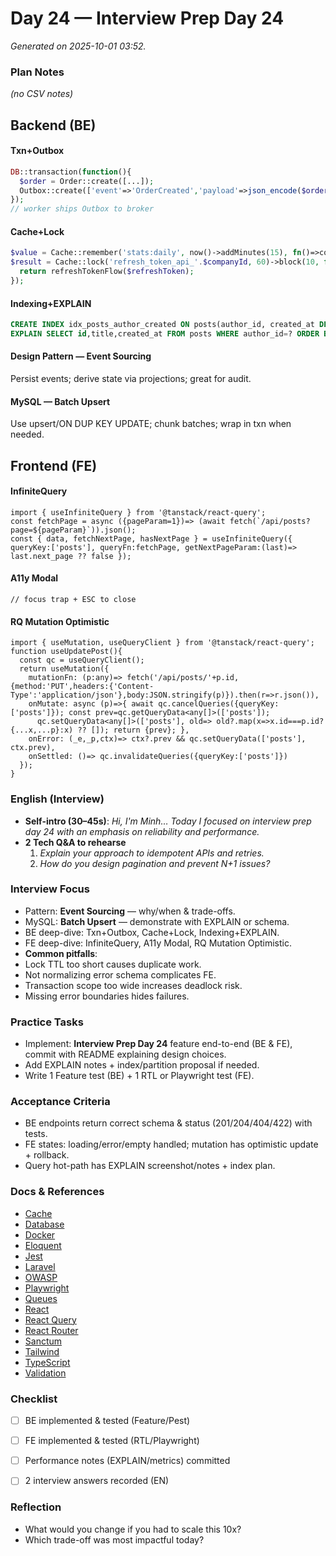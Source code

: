 # Day 24 — Interview Prep Day 24

_Generated on 2025-10-01 03:52._

### Plan Notes
_(no CSV notes)_

## Backend (BE)

#### Txn+Outbox
```php
DB::transaction(function(){
  $order = Order::create([...]);
  Outbox::create(['event'=>'OrderCreated','payload'=>json_encode($order)]);
});
// worker ships Outbox to broker
```

#### Cache+Lock
```php
$value = Cache::remember('stats:daily', now()->addMinutes(15), fn()=>computeStats());
$result = Cache::lock('refresh_token_api_'.$companyId, 60)->block(10, function () use ($refreshToken) {
  return refreshTokenFlow($refreshToken);
});
```

#### Indexing+EXPLAIN
```sql
CREATE INDEX idx_posts_author_created ON posts(author_id, created_at DESC);
EXPLAIN SELECT id,title,created_at FROM posts WHERE author_id=? ORDER BY created_at DESC LIMIT 20;
```

#### Design Pattern — Event Sourcing
Persist events; derive state via projections; great for audit.

#### MySQL — Batch Upsert
Use upsert/ON DUP KEY UPDATE; chunk batches; wrap in txn when needed.

## Frontend (FE)

#### InfiniteQuery
```tsx
import { useInfiniteQuery } from '@tanstack/react-query';
const fetchPage = async ({pageParam=1})=> (await fetch(`/api/posts?page=${pageParam}`)).json();
const { data, fetchNextPage, hasNextPage } = useInfiniteQuery({ queryKey:['posts'], queryFn:fetchPage, getNextPageParam:(last)=> last.next_page ?? false });
```

#### A11y Modal
```tsx
// focus trap + ESC to close
```

#### RQ Mutation Optimistic
```tsx
import { useMutation, useQueryClient } from '@tanstack/react-query';
function useUpdatePost(){
  const qc = useQueryClient();
  return useMutation({
    mutationFn: (p:any)=> fetch('/api/posts/'+p.id,{method:'PUT',headers:{'Content-Type':'application/json'},body:JSON.stringify(p)}).then(r=>r.json()),
    onMutate: async (p)=>{ await qc.cancelQueries({queryKey:['posts']}); const prev=qc.getQueryData<any[]>(['posts']);
      qc.setQueryData<any[]>(['posts'], old=> old?.map(x=>x.id===p.id?{...x,...p}:x) ?? []); return {prev}; },
    onError: (_e,_p,ctx)=> ctx?.prev && qc.setQueryData(['posts'], ctx.prev),
    onSettled: ()=> qc.invalidateQueries({queryKey:['posts']})
  });
}
```

### English (Interview)
- **Self-intro (30–45s)**: *Hi, I'm Minh… Today I focused on interview prep day 24 with an emphasis on reliability and performance.*
- **2 Tech Q&A to rehearse**
  1) *Explain your approach to idempotent APIs and retries.*
  2) *How do you design pagination and prevent N+1 issues?*


### Interview Focus
- Pattern: **Event Sourcing** — why/when & trade-offs.
- MySQL: **Batch Upsert** — demonstrate with EXPLAIN or schema.
- BE deep-dive: Txn+Outbox, Cache+Lock, Indexing+EXPLAIN.
- FE deep-dive: InfiniteQuery, A11y Modal, RQ Mutation Optimistic.
- **Common pitfalls**:
- Lock TTL too short causes duplicate work.
- Not normalizing error schema complicates FE.
- Transaction scope too wide increases deadlock risk.
- Missing error boundaries hides failures.


### Practice Tasks
- Implement: **Interview Prep Day 24** feature end-to-end (BE & FE), commit with README explaining design choices.
- Add EXPLAIN notes + index/partition proposal if needed.
- Write 1 Feature test (BE) + 1 RTL or Playwright test (FE).


### Acceptance Criteria
- BE endpoints return correct schema & status (201/204/404/422) with tests.
- FE states: loading/error/empty handled; mutation has optimistic update + rollback.
- Query hot-path has EXPLAIN screenshot/notes + index plan.


### Docs & References
- [Cache](https://laravel.com/docs/cache)
- [Database](https://dev.mysql.com/doc/)
- [Docker](https://docs.docker.com/)
- [Eloquent](https://laravel.com/docs/eloquent)
- [Jest](https://jestjs.io/docs/getting-started)
- [Laravel](https://laravel.com/docs)
- [OWASP](https://owasp.org/www-project-top-ten/)
- [Playwright](https://playwright.dev/docs/intro)
- [Queues](https://laravel.com/docs/queues)
- [React](https://react.dev/learn)
- [React Query](https://tanstack.com/query/latest)
- [React Router](https://reactrouter.com/en/main)
- [Sanctum](https://laravel.com/docs/sanctum)
- [Tailwind](https://tailwindcss.com/docs)
- [TypeScript](https://www.typescriptlang.org/docs/)
- [Validation](https://laravel.com/docs/validation)

### Checklist
- [ ] BE implemented & tested (Feature/Pest)
- [ ] FE implemented & tested (RTL/Playwright)
- [ ] Performance notes (EXPLAIN/metrics) committed
- [ ] 2 interview answers recorded (EN)


### Reflection
- What would you change if you had to scale this 10x?
- Which trade-off was most impactful today?